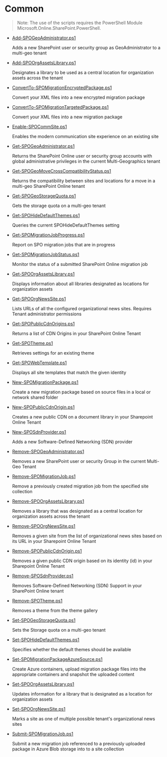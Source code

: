 # Common

> Note: The use of the scripts requires the PowerShell Module Microsoft.Online.SharePoint.PowerShell.


+ [Add-SPOGeoAdministrator.ps1](./Add-SPOGeoAdministrator.ps1)

  Adds a new SharePoint user or security group as GeoAdministrator to a multi-geo tenant
  
+ [Add-SPOOrg​Assets​Library.ps1](./Add-SPOOrg​Assets​Library.ps1)
    
  Designates a library to be used as a central location for organization assets across the tenant  
  
+ [ConvertTo-SPOMigrationEncryptedPackage.ps1](./ConvertTo-SPOMigrationEncryptedPackage.ps1)
    
  Convert your XML files into a new encrypted migration package 
  
+ [ConvertTo-SPOMigrationTargetedPackage.ps1](./ConvertTo-SPOMigrationTargetedPackage.ps1)
    
  Convert your XML files into a new migration package
  
+ [Enable-SPOCommSite.ps1](./Enable-SPOCommSite.ps1)
    
  Enables the modern communication site experience on an existing site

+ [Get-SPOGeoAdministrator.ps1](./Get-SPOGeoAdministrator.ps1)

  Returns the SharePoint Online user or security group accounts with global administrative privileges in the current Multi-Geographics tenant    

+ [Get-SPOGeoMoveCrossCompatibilityStatus.ps1](./Get-SPOGeoMoveCrossCompatibilityStatus.ps1)
    
  Returns the compatibility between sites and locations for a move in a multi-geo SharePoint Online tenant

+ [Get-SPOGeoStorageQuota.ps1](./Get-SPOGeoStorageQuota.ps1)

  Gets the storage quota on a multi-geo tenant   

+ [Get-SPOHide​Default​Themes.ps1](./Get-SPOHide​Default​Themes.ps1)
    
  Queries the current SPOHideDefaultThemes setting  

+ [Get-SPOMigrationJobProgress.ps1](./Get-SPOMigrationJobProgress.ps1)
    
  Report on SPO migration jobs that are in progress

+ [Get-SPOMigrationJobStatus.ps1](./Get-SPOMigrationJobStatus.ps1)
    
  Monitor the status of a submitted SharePoint Online migration job

+ [Get-SPOOrgAssetsLibrary.ps1](./Get-SPOOrgAssetsLibrary.ps1)
    
  Displays information about all libraries designated as locations for organization assets

+ [Get-SPOOrg​News​Site.ps1](./Get-SPOOrg​News​Site.ps1)
    
  Lists URLs of all the configured organizational news sites. Requires Tenant administrator permissions

+ [Get-SPOPublicCdnOrigins.ps1](./Get-SPOPublicCdnOrigins.ps1)
    
  Returns a list of CDN Origins in your SharePoint Online Tenant

+ [Get-SPOTheme.ps1](./Get-SPOTheme.ps1)
    
  Retrieves settings for an existing theme

+ [Get-SPOWebTemplate.ps1](./Get-SPOWebTemplate.ps1)
    
  Displays all site templates that match the given identity

+ [New-SPOMigrationPackage.ps1](./New-SPOMigrationPackage.ps1)
    
  Create a new migration package based on source files in a local or network shared folder

+ [New-SPOPublicCdnOrigin.ps1](./New-SPOPublicCdnOrigin.ps1)
    
  Creates a new public CDN on a document library in your Sharepoint Online Tenant

+ [New-SPOSdnProvider.ps1](./New-SPOSdnProvider.ps1)
    
  Adds a new Software-Defined Networking (SDN) provider

+ [Remove-SPOGeoAdministrator.ps1](./Remove-SPOGeoAdministrator.ps1)

  Removes a new SharePoint user or security Group in the current Multi-Geo Tenant

+ [Remove-SPOMigrationJob.ps1](./Remove-SPOMigrationJob.ps1)

  Remove a previously created migration job from the specified site collection

+ [Remove-SPOOrgAssetsLibrary.ps1](./Remove-SPOOrgAssetsLibrary.ps1)
    
  Removes a library that was designated as a central location for organization assets across the tenant

+ [Remove-SPOOrg​News​Site.ps1](./Remove-SPOOrg​News​Site.ps1)

  Removes a given site from the list of organizational news sites based on its URL in your Sharepoint Online Tenant

+ [Remove-SPOPublicCdnOrigin.ps1](./Remove-SPOPublicCdnOrigin.ps1)
    
  Removes a given public CDN origin based on its identity (id) in your Sharepoint Online Tenant

+ [Remove-SPOSdnProvider.ps1](./Remove-SPOSdnProvider.ps1)

  Removes Software-Defined Networking (SDN) Support in your SharePoint Online tenant

+ [Remove-SPOTheme.ps1](./Remove-SPOTheme.ps1)

  Removes a theme from the theme gallery

+ [Set-SPOGeoStorageQuota.ps1](./Set-SPOGeoStorageQuota.ps1)
    
  Sets the Storage quota on a multi-geo tenant

+ [Set-SPOHide​Default​Themes.ps1](./Set-SPOHide​Default​Themes.ps1)
    
  Specifies whether the default themes should be available

+ [Set-SPOMigration​Package​Azure​Source.ps1](./Set-SPOMigration​Package​Azure​Source.ps1)
    
  Create Azure containers, upload migration package files into the appropriate containers and snapshot the uploaded content

+ [Set-SPOOrgAssetsLibrary.ps1](./Set-SPOOrgAssetsLibrary.ps1)

  Updates information for a library that is designated as a location for organization assets

+ [Set-SPOOrg​News​Site.ps1](./Set-SPOOrg​News​Site.ps1)
    
  Marks a site as one of multiple possible tenant's organizational news sites

+ [Submit-SPOMigrationJob.ps1](./Submit-SPOMigrationJob.ps1)
    
  Submit a new migration job referenced to a previously uploaded package in Azure Blob storage into to a site collection